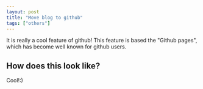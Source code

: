 ```yaml
---
layout: post
title: "Move blog to github"
tags: ["others"]
---
```


It is really a cool feature of github! This feature is based the "Github pages", which has become well known for github users.




How does this look like?
---

Cool!:)


